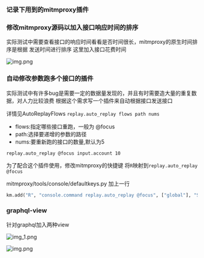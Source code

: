 ### 记录下用到的mitmproxy插件

### 修改mitmproxy源码以加入接口响应时间的排序
实际测试中需要查看接口的响应时间看看是否时间很长，mitmproxy的原生时间排序是根据
发送时间进行排序
这里加入接口花费时间

![img.png](img_3.png)

### 自动修改参数跑多个接口的插件

实际测试中有许多bug是需要一定的数据量发现的，并且有时需要造大量的重复数据，对人力比较浪费 根据这个需求写一个插件来自动根据接口发送接口

详情见AutoReplayFlows
`replay.auto_replay flows path nums`

- flows:指定哪些接口重跑，一般为 @focus
- path:选择要递增的参数的路径
- nums:要重新跑的接口的数量,默认为5

`replay.auto_replay @focus input.account 10`

为了配合这个插件使用，修改mitmproxy的快捷键 将`R`映射到`replay.auto_replay @focus`

mitmproxy/tools/console/defaultkeys.py 加上一行

```python
km.add("R", "console.command replay.auto_replay @focus", ["global"], "Set intercept")
```

### graphql-view

针对graphql加入两种view

![img_1.png](img_1.png)

![img.png](img_2.png)

